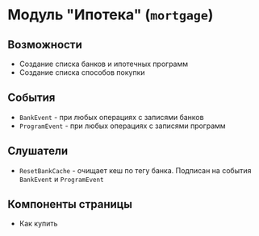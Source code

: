 # Модуль "Ипотека" (`mortgage`)

## Возможности
* Создание списка банков и ипотечных программ
* Создание списка способов покупки

## События
* `BankEvent` - при любых операциях с записями банков
* `ProgramEvent` - при любых операциях с записями программ

## Слушатели
* `ResetBankCache` - очищает кеш по тегу банка. Подписан на события `BankEvent` и `ProgramEvent`

## Компоненты страницы
* Как купить
